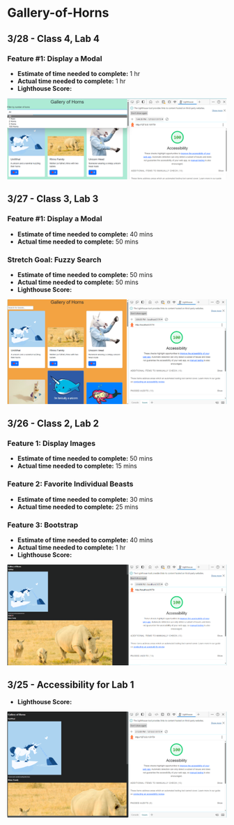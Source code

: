 # Gallery-of-Horns

## 3/28 - Class 4, Lab 4

### Feature #1: Display a Modal
- **Estimate of time needed to complete:** 1 hr
- **Actual time needed to complete:** 1 hr
- **Lighthouse Score:**

![Lighthouse Score](image-3.png)

## 3/27 - Class 3, Lab 3

### Feature #1: Display a Modal
- **Estimate of time needed to complete:** 40 mins
- **Actual time needed to complete:** 50 mins

### Stretch Goal: Fuzzy Search
- **Estimate of time needed to complete:** 50 mins
- **Actual time needed to complete:** 50 mins
- **Lighthouse Score:**

![Lighthouse Score](image-2.png)

## 3/26 - Class 2, Lab 2

### Feature 1: Display Images
- **Estimate of time needed to complete:** 50 mins
- **Actual time needed to complete:** 15 mins

### Feature 2: Favorite Individual Beasts
- **Estimate of time needed to complete:** 30 mins
- **Actual time needed to complete:** 25 mins

### Feature 3: Bootstrap
- **Estimate of time needed to complete:** 40 mins
- **Actual time needed to complete:** 1 hr
- **Lighthouse Score:**

![Lighthouse Score](image-1.png)

## 3/25 - Accessibility for Lab 1
- **Lighthouse Score:**

![Lighthouse Score](image.png)
